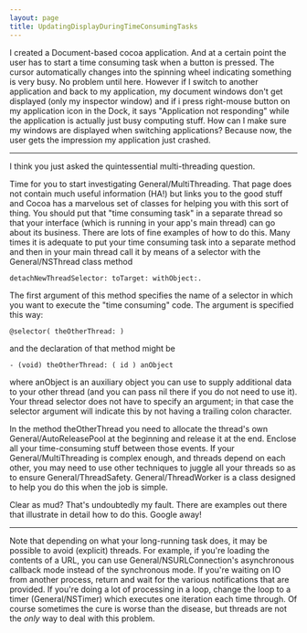 ```yaml
---
layout: page
title: UpdatingDisplayDuringTimeConsumingTasks
---
```


I created a Document-based cocoa application. And at a certain point the user has to start a time consuming task when a button is pressed. The cursor automatically changes into the spinning wheel indicating something is very busy. No problem until here. However if I switch to another application and back to my application, my document windows don't get displayed (only my inspector window) and if i press right-mouse button on my application icon in the Dock, it says "Application not responding" while the application is actually just busy computing stuff. How can I make sure my windows are displayed when switching applications? Because now, the user gets the impression my application just crashed.

----

I think you just asked the quintessential multi-threading question.

Time for you to start investigating General/MultiThreading. That page does not contain much useful information (HA!) but links you to the good stuff and Cocoa has a marvelous set of classes for helping you with this sort of thing. You should put that "time consuming task" in a separate thread so that your interface (which is running in your app's main thread) can go about its business. There are lots of fine examples of how to do this. Many times it is adequate to put your time consuming task into a separate method and then in your main thread call it by means of a selector with the General/NSThread class method

    detachNewThreadSelector: toTarget: withObject:.

The first argument of this method specifies the name of a selector in which you want to execute the "time consuming" code. The argument is specified this way:

    @selector( theOtherThread: )

and the declaration of that method might be

    - (void) theOtherThread: ( id ) anObject

where anObject is an auxiliary object you can use to supply additional data to your other thread (and you can pass nil there if you do not need to use it). Your thread selector does not have to specify an argument; in that case the selector argument will indicate this by not having a trailing colon character.

In the method     theOtherThread you need to allocate the thread's own General/AutoReleasePool at the beginning and release it at the end. Enclose all your time-consuming stuff between those events. If your General/MultiThreading is complex enough, and threads depend on each other, you may need to use other techniques to juggle all your threads so as to ensure General/ThreadSafety.  General/ThreadWorker is a class designed to help you do this when the job is simple.

Clear as mud? That's undoubtedly my fault. There are examples out there that illustrate in detail how to do this. Google away!

----

Note that depending on what your long-running task does, it may be possible to avoid (explicit) threads. For example, if you're loading the contents of a URL, you can use General/NSURLConnection's asynchronous callback mode instead of the synchronous mode. If you're waiting on IO from another process, return and wait for the various notifications that are provided. If you're doing a lot of processing in a loop, change the loop to a timer (General/NSTimer) which executes one iteration each time through. Of course sometimes the cure is worse than the disease, but threads are not the *only* way to deal with this problem.
